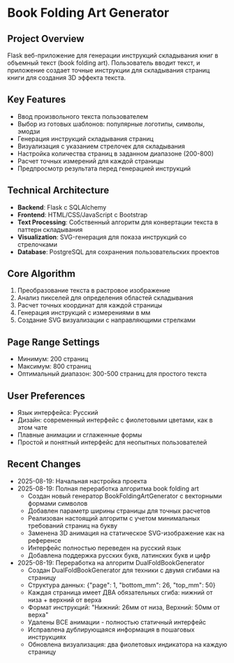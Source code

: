 # Book Folding Art Generator

## Project Overview
Flask веб-приложение для генерации инструкций складывания книг в объемный текст (book folding art). Пользователь вводит текст, и приложение создает точные инструкции для складывания страниц книги для создания 3D эффекта текста.

## Key Features
- Ввод произвольного текста пользователем
- Выбор из готовых шаблонов: популярные логотипы, символы, эмодзи
- Генерация инструкций складывания страниц
- Визуализация с указанием стрелочек для складывания
- Настройка количества страниц в заданном диапазоне (200-800)
- Расчет точных измерений для каждой страницы
- Предпросмотр результата перед генерацией инструкций

## Technical Architecture
- **Backend**: Flask с SQLAlchemy
- **Frontend**: HTML/CSS/JavaScript с Bootstrap
- **Text Processing**: Собственный алгоритм для конвертации текста в паттерн складывания
- **Visualization**: SVG-генерация для показа инструкций со стрелочками
- **Database**: PostgreSQL для сохранения пользовательских проектов

## Core Algorithm
1. Преобразование текста в растровое изображение
2. Анализ пикселей для определения областей складывания
3. Расчет точных координат для каждой страницы
4. Генерация инструкций с измерениями в мм
5. Создание SVG визуализации с направляющими стрелками

## Page Range Settings
- Минимум: 200 страниц
- Максимум: 800 страниц
- Оптимальный диапазон: 300-500 страниц для простого текста

## User Preferences
- Язык интерфейса: Русский
- Дизайн: современный интерфейс с фиолетовыми цветами, как в этом чате
- Плавные анимации и сглаженные формы
- Простой и понятный интерфейс для неопытных пользователей

## Recent Changes
- 2025-08-19: Начальная настройка проекта
- 2025-08-19: Полная переработка алгоритма book folding art
  - Создан новый генератор BookFoldingArtGenerator с векторными формами символов
  - Добавлен параметр ширины страницы для точных расчетов
  - Реализован настоящий алгоритм с учетом минимальных требований страниц на букву
  - Заменена 3D анимация на статическое SVG-изображение как на референсе
  - Интерфейс полностью переведен на русский язык
  - Добавлена поддержка русских букв, латинских букв и цифр
- 2025-08-19: Переработка на алгоритм DualFoldBookGenerator
  - Создан DualFoldBookGenerator для техники с двумя сгибами на страницу
  - Структура данных: {"page": 1, "bottom_mm": 26, "top_mm": 50}
  - Каждая страница имеет ДВА обязательных сгиба: нижний от низа + верхний от верха
  - Формат инструкций: "Нижний: 26мм от низа, Верхний: 50мм от верха"
  - Удалены ВСЕ анимации - полностью статичный интерфейс
  - Исправлена дублирующаяся информация в пошаговых инструкциях
  - Обновлена визуализация: два фиолетовых индикатора на каждую страницу
